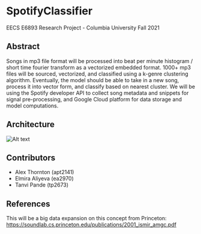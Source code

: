# SpotifyClassifier
EECS E6893 Research Project - Columbia University Fall 2021

## Abstract
Songs in mp3 file format will be processed into beat per minute histogram / short time fourier transform as a vectorized embedded format. 1000+ mp3 files will be sourced, vectorized, and classified using a k-genre clustering algorithm. Eventually, the model should be able to take in a new song, process it into vector form, and classify based on nearest cluster. We will be using the Spotify developer API to collect song metadata and snippets for signal pre-processing, and Google Cloud platform for data storage and model computations.

## Architecture
![Alt text](https://github.com/athornton1618/SpotifyClassifier/blob/main/Documentation/SystemArchitecture_white_background.png?raw=true) 

## Contributors
* Alex Thornton     (apt2141)	
* Elmira Aliyeva    (ea2970)
* Tanvi Pande       (tp2673)

## References
This will be a big data expansion on this concept from Princeton: https://soundlab.cs.princeton.edu/publications/2001_ismir_amgc.pdf
